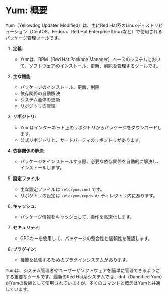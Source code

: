 # Yum: 概要

Yum（Yellowdog Updater Modified）は、主にRed Hat系のLinuxディストリビューション（CentOS、Fedora、Red Hat Enterprise Linuxなど）で使用されるパッケージ管理ツールです。

1. **定義**:
   - Yumは、RPM（Red Hat Package Manager）ベースのシステムにおいて、ソフトウェアのインストール、更新、削除を管理するツールです。

2. **主な機能**:
   - パッケージのインストール、更新、削除
   - 依存関係の自動解決
   - システム全体の更新
   - リポジトリの管理

3. **リポジトリ**:
   - Yumはインターネット上のリポジトリからパッケージをダウンロードします。
   - 公式リポジトリと、サードパーティのリポジトリがあります。

4. **依存関係の解決**:
   - パッケージをインストールする際、必要な依存関係を自動的に解決し、インストールします。

5. **設定ファイル**:
   - 主な設定ファイルは `/etc/yum.conf` です。
   - リポジトリの設定は `/etc/yum.repos.d/` ディレクトリ内にあります。

6. **キャッシュ**:
   - パッケージ情報をキャッシュして、操作を高速化します。

7. **セキュリティ**:
   - GPGキーを使用して、パッケージの整合性と信頼性を確認します。

8. **プラグイン**:
   - 機能を拡張するためのプラグインシステムがあります。

Yumは、システム管理者やユーザーがソフトウェアを簡単に管理できるようにする重要なツールです。最新のRed Hat系システムでは、dnf（Dandified Yum）がYumの後継として使用されていますが、多くのコマンドと概念はYumと共通しています。
